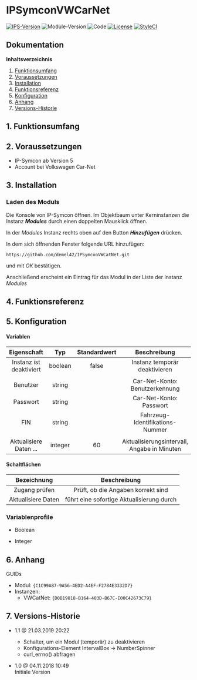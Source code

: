 # IPSymconVWCarNet

[![IPS-Version](https://img.shields.io/badge/Symcon_Version-5.0-red.svg)](https://www.symcon.de/service/dokumentation/entwicklerbereich/sdk-tools/sdk-php/)
![Module-Version](https://img.shields.io/badge/Modul_Version-1.0-blue.svg)
![Code](https://img.shields.io/badge/Code-PHP-blue.svg)
[![License](https://img.shields.io/badge/License-CC%20BY--NC--SA%204.0-green.svg)](https://creativecommons.org/licenses/by-nc-sa/4.0/)
[![StyleCI](https://github.styleci.io/repos/126683101/shield?branch=master)](https://github.styleci.io/repos/162714119)

## Dokumentation

**Inhaltsverzeichnis**

1. [Funktionsumfang](#1-funktionsumfang)
2. [Voraussetzungen](#2-voraussetzungen)
3. [Installation](#3-installation)
4. [Funktionsreferenz](#4-funktionsreferenz)
5. [Konfiguration](#5-konfiguration)
6. [Anhang](#6-anhang)
7. [Versions-Historie](#7-versions-historie)

## 1. Funktionsumfang

## 2. Voraussetzungen

 - IP-Symcon ab Version 5
 - Account bei Volkswagen Car-Net

## 3. Installation

### Laden des Moduls

Die Konsole von IP-Symcon öffnen. Im Objektbaum unter Kerninstanzen die Instanz __*Modules*__ durch einen doppelten Mausklick öffnen.

In der _Modules_ Instanz rechts oben auf den Button __*Hinzufügen*__ drücken.

In dem sich öffnenden Fenster folgende URL hinzufügen:

`https://github.com/demel42/IPSymconVWCatNet.git`

und mit _OK_ bestätigen.

Anschließend erscheint ein Eintrag für das Modul in der Liste der Instanz _Modules_

## 4. Funktionsreferenz

## 5. Konfiguration

#### Variablen

| Eigenschaft               | Typ      | Standardwert | Beschreibung |
| :-----------------------: | :-----:  | :----------: | :----------: |
| Instanz ist deaktiviert   | boolean  | false        | Instanz temporär deaktivieren |
|                           |          |              | |
| Benutzer                  | string   |              | Car-Net-Konto: Benutzerkennung |
| Passwort                  | string   |              | Car-Net-Konto: Passwort |
| FIN                       | string   |              | Fahrzeug-Identifikations-Nummer |
|                           |          |              |              |
| Aktualisiere Daten ...    | integer  | 60           | Aktualisierungsintervall, Angabe in Minuten |

#### Schaltflächen

| Bezeichnung                  | Beschreibung |
| :--------------------------: | :----------: |
| Zugang prüfen                | Prüft, ob die Angaben korrekt sind |
| Aktualisiere Daten           | führt eine sofortige Aktualisierung durch |

### Variablenprofile

* Boolean<br>

* Integer<br>

## 6. Anhang

GUIDs

- Modul: `{C1C99A87-9A56-4ED2-A4EF-F2784E3332D7}`
- Instanzen:
  - VWCatNet: `{D0B19818-B164-403D-B67C-E00C42673C79}`

## 7. Versions-Historie

- 1.1 @ 21.03.2019 20:22<br>
  - Schalter, um ein Modul (temporär) zu deaktivieren
  - Konfigurations-Element IntervalBox -> NumberSpinner
  - curl_errno() abfragen

- 1.0 @ 04.11.2018 10:49<br>
  Initiale Version
